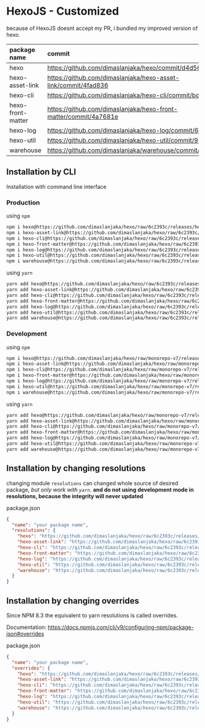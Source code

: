 # HexoJS - Customized
because of HexoJS doesnt accept my PR, i bundled my improved version of hexo.

| package name | commit |
| :--- | :--- | 
| hexo | https://github.com/dimaslanjaka/hexo/commit/d4d56983 | 
| hexo-asset-link | https://github.com/dimaslanjaka/hexo-asset-link/commit/4fad836 | 
| hexo-cli | https://github.com/dimaslanjaka/hexo-cli/commit/bd319fd | 
| hexo-front-matter | https://github.com/dimaslanjaka/hexo-front-matter/commit/4a7681e | 
| hexo-log | https://github.com/dimaslanjaka/hexo-log/commit/6494294 | 
| hexo-util | https://github.com/dimaslanjaka/hexo-util/commit/9660cf4 | 
| warehouse | https://github.com/dimaslanjaka/warehouse/commit/187c5d3 | 

## Installation by CLI
Installation with command line interface

### Production

using `npm`
```bash
npm i hexo@https://github.com/dimaslanjaka/hexo/raw/6c2393c/releases/hexo.tgz
npm i hexo-asset-link@https://github.com/dimaslanjaka/hexo/raw/6c2393c/releases/hexo-asset-link.tgz
npm i hexo-cli@https://github.com/dimaslanjaka/hexo/raw/6c2393c/releases/hexo-cli.tgz
npm i hexo-front-matter@https://github.com/dimaslanjaka/hexo/raw/6c2393c/releases/hexo-front-matter.tgz
npm i hexo-log@https://github.com/dimaslanjaka/hexo/raw/6c2393c/releases/hexo-log.tgz
npm i hexo-util@https://github.com/dimaslanjaka/hexo/raw/6c2393c/releases/hexo-util.tgz
npm i warehouse@https://github.com/dimaslanjaka/hexo/raw/6c2393c/releases/warehouse.tgz
```

using `yarn`
```bash
yarn add hexo@https://github.com/dimaslanjaka/hexo/raw/6c2393c/releases/hexo.tgz
yarn add hexo-asset-link@https://github.com/dimaslanjaka/hexo/raw/6c2393c/releases/hexo-asset-link.tgz
yarn add hexo-cli@https://github.com/dimaslanjaka/hexo/raw/6c2393c/releases/hexo-cli.tgz
yarn add hexo-front-matter@https://github.com/dimaslanjaka/hexo/raw/6c2393c/releases/hexo-front-matter.tgz
yarn add hexo-log@https://github.com/dimaslanjaka/hexo/raw/6c2393c/releases/hexo-log.tgz
yarn add hexo-util@https://github.com/dimaslanjaka/hexo/raw/6c2393c/releases/hexo-util.tgz
yarn add warehouse@https://github.com/dimaslanjaka/hexo/raw/6c2393c/releases/warehouse.tgz

```

### Development

using `npm`
```bash
npm i hexo@https://github.com/dimaslanjaka/hexo/raw/monorepo-v7/releases/hexo.tgz
npm i hexo-asset-link@https://github.com/dimaslanjaka/hexo/raw/monorepo-v7/releases/hexo-asset-link.tgz
npm i hexo-cli@https://github.com/dimaslanjaka/hexo/raw/monorepo-v7/releases/hexo-cli.tgz
npm i hexo-front-matter@https://github.com/dimaslanjaka/hexo/raw/monorepo-v7/releases/hexo-front-matter.tgz
npm i hexo-log@https://github.com/dimaslanjaka/hexo/raw/monorepo-v7/releases/hexo-log.tgz
npm i hexo-util@https://github.com/dimaslanjaka/hexo/raw/monorepo-v7/releases/hexo-util.tgz
npm i warehouse@https://github.com/dimaslanjaka/hexo/raw/monorepo-v7/releases/warehouse.tgz
```

using `yarn`
```bash
yarn add hexo@https://github.com/dimaslanjaka/hexo/raw/monorepo-v7/releases/hexo.tgz
yarn add hexo-asset-link@https://github.com/dimaslanjaka/hexo/raw/monorepo-v7/releases/hexo-asset-link.tgz
yarn add hexo-cli@https://github.com/dimaslanjaka/hexo/raw/monorepo-v7/releases/hexo-cli.tgz
yarn add hexo-front-matter@https://github.com/dimaslanjaka/hexo/raw/monorepo-v7/releases/hexo-front-matter.tgz
yarn add hexo-log@https://github.com/dimaslanjaka/hexo/raw/monorepo-v7/releases/hexo-log.tgz
yarn add hexo-util@https://github.com/dimaslanjaka/hexo/raw/monorepo-v7/releases/hexo-util.tgz
yarn add warehouse@https://github.com/dimaslanjaka/hexo/raw/monorepo-v7/releases/warehouse.tgz

```

## Installation by changing resolutions
changing module `resolutions` can changed whole source of desired package, _but only work with `yarn`_. **and do not using development mode in resolutions, because the integrity will never updated**

package.json
```json
{
  "name": "your package name",
  "resolutions": {
    "hexo": "https://github.com/dimaslanjaka/hexo/raw/6c2393c/releases/hexo.tgz",
    "hexo-asset-link": "https://github.com/dimaslanjaka/hexo/raw/6c2393c/releases/hexo-asset-link.tgz",
    "hexo-cli": "https://github.com/dimaslanjaka/hexo/raw/6c2393c/releases/hexo-cli.tgz",
    "hexo-front-matter": "https://github.com/dimaslanjaka/hexo/raw/6c2393c/releases/hexo-front-matter.tgz",
    "hexo-log": "https://github.com/dimaslanjaka/hexo/raw/6c2393c/releases/hexo-log.tgz",
    "hexo-util": "https://github.com/dimaslanjaka/hexo/raw/6c2393c/releases/hexo-util.tgz",
    "warehouse": "https://github.com/dimaslanjaka/hexo/raw/6c2393c/releases/warehouse.tgz"
  }
}
```

## Installation by changing overrides

Since NPM 8.3 the equivalent to yarn resolutions is called overrides.

Documentation: https://docs.npmjs.com/cli/v9/configuring-npm/package-json#overrides

package.json
```json
{
  "name": "your package name",
  "overrides": {
    "hexo": "https://github.com/dimaslanjaka/hexo/raw/6c2393c/releases/hexo.tgz",
    "hexo-asset-link": "https://github.com/dimaslanjaka/hexo/raw/6c2393c/releases/hexo-asset-link.tgz",
    "hexo-cli": "https://github.com/dimaslanjaka/hexo/raw/6c2393c/releases/hexo-cli.tgz",
    "hexo-front-matter": "https://github.com/dimaslanjaka/hexo/raw/6c2393c/releases/hexo-front-matter.tgz",
    "hexo-log": "https://github.com/dimaslanjaka/hexo/raw/6c2393c/releases/hexo-log.tgz",
    "hexo-util": "https://github.com/dimaslanjaka/hexo/raw/6c2393c/releases/hexo-util.tgz",
    "warehouse": "https://github.com/dimaslanjaka/hexo/raw/6c2393c/releases/warehouse.tgz"
  }
}
```